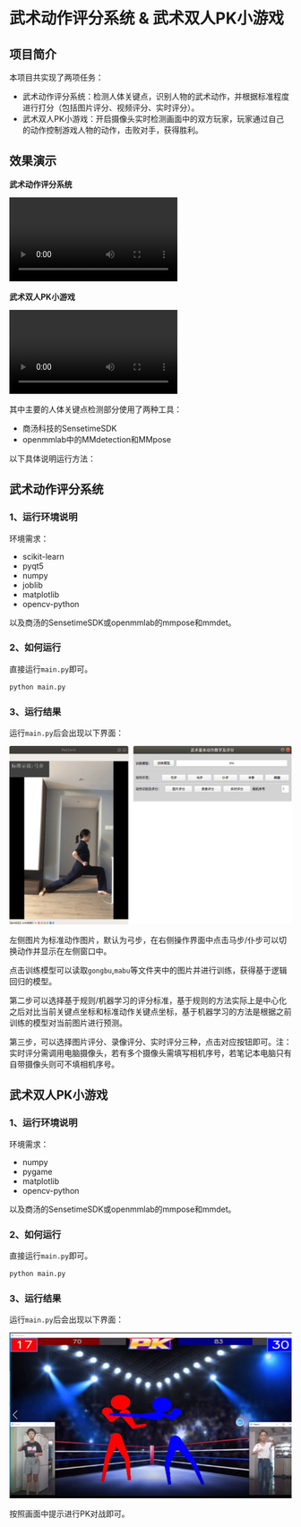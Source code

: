 # 武术动作评分系统 & 武术双人PK小游戏

## 项目简介

本项目共实现了两项任务：

- 武术动作评分系统：检测人体关键点，识别人物的武术动作，并根据标准程度进行打分（包括图片评分、视频评分、实时评分）。
- 武术双人PK小游戏：开启摄像头实时检测画面中的双方玩家，玩家通过自己的动作控制游戏人物的动作，击败对手，获得胜利。

## 效果演示

**武术动作评分系统**

<video src="/home/user/桌面/test/github/img/评分.mp4"></video>

**武术双人PK小游戏**

<video src="/home/user/桌面/test/github/img/PK.mp4"></video>





其中主要的人体关键点检测部分使用了两种工具：

- 商汤科技的SensetimeSDK
- openmmlab中的MMdetection和MMpose



以下具体说明运行方法：

## 武术动作评分系统

### 1、运行环境说明

环境需求：

- scikit-learn
- pyqt5
- numpy 
- joblib
- matplotlib
- opencv-python

以及商汤的SensetimeSDK或openmmlab的mmpose和mmdet。

### 2、如何运行

直接运行`main.py`即可。

```cmd
python main.py
```

### 3、运行结果

运行`main.py`后会出现以下界面：

<img src=".\img\武术1.png" alt="1" style="zoom:60%;" />



左侧图片为标准动作图片，默认为弓步，在右侧操作界面中点击马步/仆步可以切换动作并显示在左侧窗口中。

点击训练模型可以读取`gongbu`,`mabu`等文件夹中的图片并进行训练，获得基于逻辑回归的模型。

第二步可以选择基于规则/机器学习的评分标准，基于规则的方法实际上是中心化之后对比当前关键点坐标和标准动作关键点坐标，基于机器学习的方法是根据之前训练的模型对当前图片进行预测。

第三步，可以选择图片评分、录像评分、实时评分三种，点击对应按钮即可。注：实时评分需调用电脑摄像头，若有多个摄像头需填写相机序号，若笔记本电脑只有自带摄像头则可不填相机序号。

## 武术双人PK小游戏

### 1、运行环境说明

环境需求：

- numpy 
- pygame
- matplotlib
- opencv-python

以及商汤的SensetimeSDK或openmmlab的mmpose和mmdet。

### 2、如何运行

直接运行`main.py`即可。

```cmd
python main.py
```

### 3、运行结果

运行`main.py`后会出现以下界面：

<img src=".\img\PK1.png" alt="1" style="zoom:60%;" />

按照画面中提示进行PK对战即可。